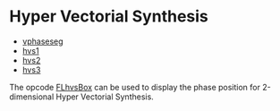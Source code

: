 # **Hyper Vectorial Synthesis**

* [vphaseseg](../../opcodes/vphaseseg)
* [hvs1](../../opcodes/hvs1)
* [hvs2](../../opcodes/hvs2)
* [hvs3](../../opcodes/hvs3)

The opcode [FLhvsBox](../../opcodes/flhvsbox) can be used to display the phase position for 2-dimensional Hyper Vectorial Synthesis.
